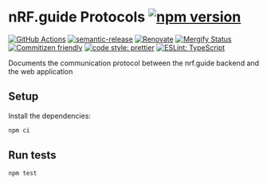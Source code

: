 # nRF.guide Protocols [![npm version](https://img.shields.io/npm/v/@nordicsemiconductor/nrf.guide-proto.svg)](https://www.npmjs.com/package/@nordicsemiconductor/nrf.guide-proto)

[![GitHub Actions](https://github.com/bifravst/nRF.guide-proto/actions/workflows/build-and-publish.yaml/badge.svg)](https://github.com/bifravst/nRF.guide-proto/actions/workflows/build-and-publish.yaml)
[![semantic-release](https://img.shields.io/badge/%20%20%F0%9F%93%A6%F0%9F%9A%80-semantic--release-e10079.svg)](https://github.com/semantic-release/semantic-release)
[![Renovate](https://img.shields.io/badge/renovate-enabled-brightgreen.svg)](https://renovatebot.com)
[![Mergify Status](https://img.shields.io/endpoint.svg?url=https://gh.mergify.io/badges/bifravst/nRF.guide-proto)](https://mergify.io)
[![Commitizen friendly](https://img.shields.io/badge/commitizen-friendly-brightgreen.svg)](http://commitizen.github.io/cz-cli/)
[![code style: prettier](https://img.shields.io/badge/code_style-prettier-ff69b4.svg)](https://github.com/prettier/prettier/)
[![ESLint: TypeScript](https://img.shields.io/badge/ESLint-TypeScript-blue.svg)](https://github.com/typescript-eslint/typescript-eslint)

Documents the communication protocol between the nrf.guide backend and the web
application

## Setup

Install the dependencies:

```bash
npm ci
```

## Run tests

```bash
npm test
```
